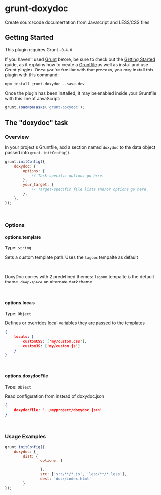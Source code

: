 # grunt-doxydoc

Create sourcecode documentation from Javascript and LESS/CSS files

## Getting Started
This plugin requires Grunt `~0.4.0`

If you haven't used [Grunt](http://gruntjs.com/) before, be sure to check out the [Getting Started](http://gruntjs.com/getting-started) guide, as it explains how to create a [Gruntfile](http://gruntjs.com/sample-gruntfile) as well as install and use Grunt plugins. Once you're familiar with that process, you may install this plugin with this command:

```shell
npm install grunt-doxydoc --save-dev
```

Once the plugin has been installed, it may be enabled inside your Gruntfile with this line of JavaScript:

```js
grunt.loadNpmTasks('grunt-doxydoc');
```

## The "doxydoc" task

### Overview
In your project's Gruntfile, add a section named `doxydoc` to the data object passed into `grunt.initConfig()`.

```js
grunt.initConfig({
    doxydoc: {
        options: {
            // Task-specific options go here.
        },
        your_target: {
            // Target-specific file lists and/or options go here.
        },
    },
});
```
<br>

### Options

#### options.template
Type: `String`

Sets a custom template path. Uses the `lagoon` tempalte as default

<br>

DoxyDoc comes with 2 predefined themes:
`lagoon` tempalte is the default theme.
`deep-space` an alternate dark theme.

<br>

#### options.locals
Type: `Object`

Defines or overrides local variables they are passed to the templates

```json
{
    locals: {
        customCSS: ['my/custom.css'],
        customJS: ['my/custom.js']
    }
}
```
<br>

#### options.doxydocFile
Type: `Object`

Read configuration from <file> instead of doxydoc.json

```json
{
    doxydocFile: '../myproject/doxydoc.json'
}
```
<br>



### Usage Examples


```js
grunt.initConfig({
    doxydoc: {
        dist: {
                options: {

                },
                src: ['src/**/*.js', 'less/**/*.less'],
                dest: 'docs/index.html'
        }
});
```

